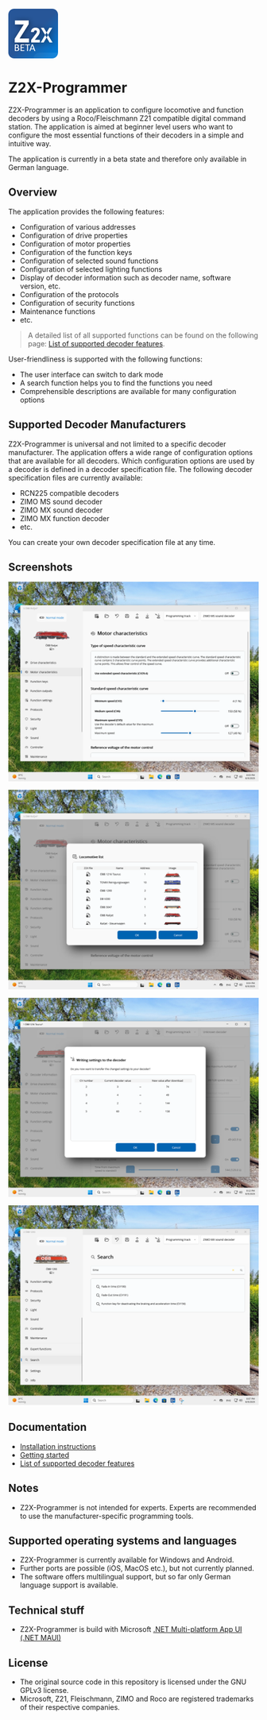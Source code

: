![Z2X-Programmer](https://github.com/PeterK78/Z2X-Programmer/blob/master/Assets/Z2X-Programmer-AppIcon.png "Z2X-Programmer")

# Z2X-Programmer

Z2X-Programmer is an application to configure locomotive and function decoders by using a Roco/Fleischmann Z21 compatible digital command station. 
The application is aimed at beginner level users who want to configure the most essential functions of their decoders in a simple and intuitive way. 

The application is currently in a beta state and therefore only available in German language.

## Overview

The application provides the following features:

*  Configuration of various addresses
*  Configuration of drive properties
*  Configuration of motor properties
*  Configuration of the function keys
*  Configuration of selected sound functions
*  Configuration of selected lighting functions
*  Display of decoder information such as decoder name, software version, etc.
*  Configuration of the protocols
*  Configuration of security functions
*  Maintenance functions
*  etc.



> A detailed list of all supported functions can be found on the following page: [List of supported decoder features](https://github.com/PeterK78/Z2X-Programmer/blob/master/Docs/en/SupportedDecoderFeatures_en.md).



User-friendliness is supported with the following functions:

* The user interface can switch to dark mode
* A search function helps you to find the functions you need
* Comprehensible descriptions are available for many configuration options

## Supported Decoder Manufacturers
Z2X-Programmer is universal and not limited to a specific decoder manufacturer. The application offers a wide range of configuration options that are available for all decoders. Which configuration options are used by a decoder is defined in a decoder specification file. The following decoder specification files are currently available:

* RCN225 compatible decoders
* ZIMO MS sound decoder
* ZIMO MX sound decoder
* ZIMO MX function decoder
* etc.

You can create your own decoder specification file at any time.

## Screenshots
![Changing the motor characteristics](https://github.com/PeterK78/Z2X-Programmer/blob/master/Assets/Z2X-Programmer-MotorCharacteristics.png "Changing the motor characteristics")

![Changing the drive characteristics](https://github.com/PeterK78/Z2X-Programmer/blob/master/Assets/Z2X-Programmer-DriveCharacteristics.png "Changing the drive characteristics")

![Configuring function keys](https://github.com/PeterK78/Z2X-Programmer/blob/master/Assets/Z2X-Programmer-FunctionKeys.png "Configuring function keys")

![Search](https://github.com/PeterK78/Z2X-Programmer/blob/master/Assets/Z2X-Programmer-Search.png "Search")



## Documentation

* [Installation instructions](https://github.com/PeterK78/Z2X-Programmer/blob/master/Docs/en/InstallationInstructions_en.md)
* [Getting started](https://github.com/PeterK78/Z2X-Programmer/blob/master/Docs/en/GettingStarted_en.md)
* [List of supported decoder features](https://github.com/PeterK78/Z2X-Programmer/blob/master/Docs/en/SupportedDecoderFeatures_en.md)
  

## Notes

* Z2X-Programmer is not intended for experts. Experts are recommended to use the manufacturer-specific programming tools.

## Supported operating systems and languages
* Z2X-Programmer is currently available for Windows and Android.
* Further ports are possible (iOS, MacOS etc.), but not currently planned.
* The software offers multilingual support, but so far only German language support is available.

## Technical stuff

* Z2X-Programmer is build with Microsoft [.NET Multi-platform App UI (.NET MAUI)](https://dotnet.microsoft.com/en-us/apps/maui)

## License

* The original source code in this repository is licensed under the GNU GPLv3 license.
* Microsoft, Z21, Fleischmann, ZIMO and Roco are registered trademarks of their respective companies.


